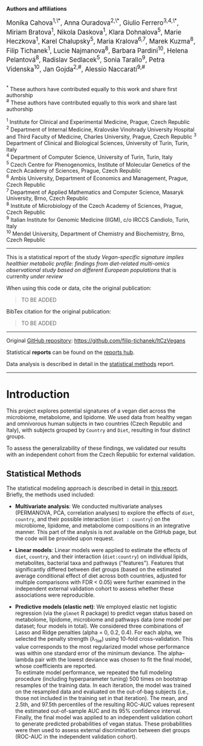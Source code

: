 **Authors and affiliations**

<div style="font-size: larger;">
Monika Cahova<sup>1,\*</sup>, Anna Ouradova<sup>2,\*</sup>, Giulio Ferrero<sup>3,4,\*</sup>, Miriam Bratova<sup>1</sup>, Nikola Daskova<sup>1</sup>, Klara Dohnalova<sup>5</sup>, Marie Heczkova<sup>1</sup>, Karel Chalupsky<sup>5</sup>, Maria Kralova<sup>6,7</sup>, Marek Kuzma<sup>8</sup>, Filip Tichanek<sup>1</sup>, Lucie Najmanova<sup>8</sup>, Barbara Pardini<sup>10</sup>, Helena Pelantová<sup>8</sup>, Radislav Sedlacek<sup>5</sup>, Sonia Tarallo<sup>9</sup>, Petra Videnska<sup>10</sup>, Jan Gojda<sup>2,#</sup>, Alessio Naccarati<sup>9,#</sup>
</div>

<br>

<sup>*</sup> These authors have contributed equally to this work and share first authorship   
<sup>#</sup> These authors have contributed equally to this work and share last authorship   

<sup>1</sup> Institute for Clinical and Experimental Medicine, Prague, Czech Republic     
<sup>2</sup> Department of Internal Medicine, Kralovske Vinohrady University Hospital and Third Faculty of Medicine, Charles University, Prague, Czech Republic
<sup>3</sup> Department of Clinical and Biological Sciences, University of Turin, Turin, Italy      
<sup>4</sup> Department of Computer Science, University of Turin, Turin, Italy   
<sup>5</sup> Czech Centre for Phenogenomics, Institute of Molecular Genetics of the Czech Academy of Sciences, Prague, Czech Republic   
<sup>6</sup> Ambis University, Department of Economics and Management, Prague, Czech Republic   
<sup>7</sup> Department of Applied Mathematics and Computer Science, Masaryk University, Brno, Czech Republic   
<sup>8</sup> Institute of Microbiology of the Czech Academy of Sciences, Prague, Czech Republic        
<sup>9</sup> Italian Institute for Genomic Medicine (IIGM), c/o IRCCS Candiolo, Turin, Italy   
<sup>10</sup> Mendel University, Department of Chemistry and Biochemistry, Brno, Czech Republic

---------------------------------------------------------------------------------------------------

This is a statistical report of the study *Vegan-specific signature implies healthier metabolic profile: findings from diet-related multi-omics observational study based on different European populations* that is currenlty *under review*

When using this code or data, cite the original publication:

> TO BE ADDED

BibTex citation for the original publication:

> TO BE ADDED

---------------------------------------------------------------------------------------------------

Original [GitHub repository](https://github.com/filip-tichanek/ItCzVegans): https://github.com/filip-tichanek/ItCzVegans

Statistical **reports** can be found on the [reports hub](https://filip-tichanek.github.io/ItCzVegans/).

Data analysis is described in detail in the [statistical methods](https://filip-tichanek.github.io/ItCzVegans/html_reports/478_code04_methods.html) report.

----------------------------------------------------------------------------------------------------

# Introduction

This project explores potential signatures of a vegan diet across the microbiome, metabolome, and lipidome. We used data from healthy vegan and omnivorous human subjects in two countries (Czech Republic and Italy), with subjects grouped by `Country` and `Diet`, resulting in four distinct groups.

To assess the generalizability of these findings, we validated our results with an independent cohort from the Czech Republic for external validation.


## Statistical Methods

The statistical modeling approach is described in detail in [this report](https://filip-tichanek.github.io/ItCzVegans/html_reports/478_code04_methods.html). Briefly, the methods used included:

- **Multivariate analysis**: We conducted multivariate analyses (PERMANOVA, PCA, correlation analyses) to explore the effects of `diet`, `country`, and their possible interaction (`diet : country`) on the microbiome, lipidome, and metabolome compositions in an integrative manner. This part of the analysis is not available on the GitHub page, but the code will be provided upon request.

- **Linear models**: Linear models were applied to estimate the effects of `diet`, `country`, and their interaction (`diet:country`) on individual lipids, metabolites, bacterial taxa and pathways ("features"). Features that significantly differed between diet groups (based on the estimated average conditional effect of diet across both countries, adjusted for multiple comparisons with FDR < 0.05) were further examined in the independent external validation cohort to assess whether these associations were reproducible.

- **Predictive models (elastic net)**:  We employed elastic net logistic regression (via the `glmnet` R package) to predict vegan status based on metabolome, lipidome, microbiome and pathways data (one model per dataset; four models in total). We considered three combinations of Lasso and Ridge penalties (alpha = 0, 0.2, 0.4). For each alpha, we selected the penalty strength (λ<sub>1se</sub>) using 10-fold cross-validation. This value corresponds to the most regularized model whose performance was within one standard error of the minimum deviance. The alpha–lambda pair with the lowest deviance was chosen to fit the final model, whose coefficients are reported.   
To estimate model performance, we repeated the full modeling procedure (including hyperparameter tuning) 500 times on bootstrap resamples of the training data. In each iteration, the model was trained on the resampled data and evaluated on the out-of-bag subjects (i.e., those not included in the training set in that iteration). The mean, and 2.5th, and 97.5th percentiles of the resulting ROC-AUC values represent the estimated out-of-sample AUC and its 95% confidence interval.   
Finally, the final model was applied to an independent validation cohort to generate predicted probabilities of vegan status. These probabilities were then used to assess external discrimination between diet groups (ROC-AUC in the independent validation cohort).



